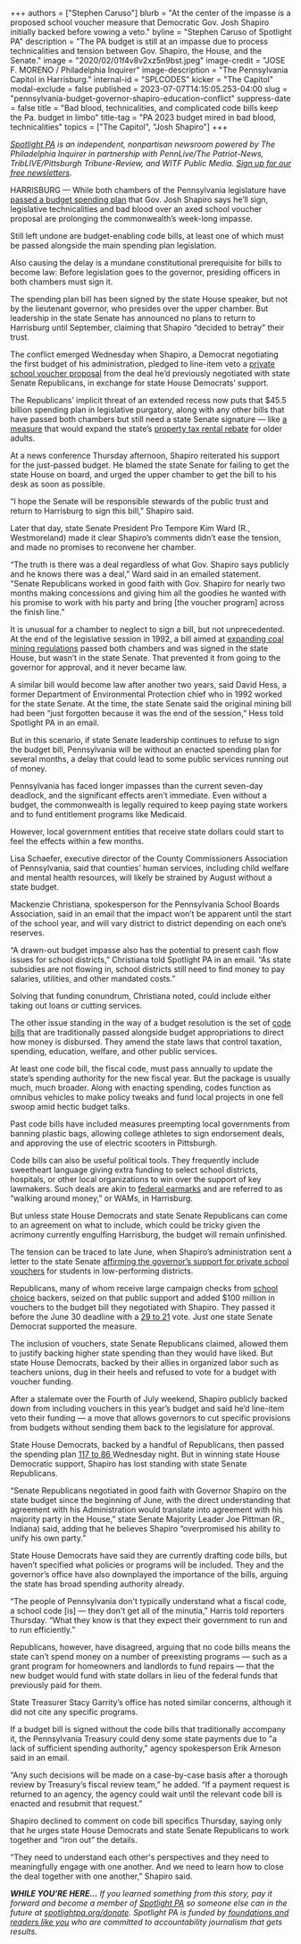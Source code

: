 +++
authors = ["Stephen Caruso"]
blurb = "At the center of the impasse is a proposed school voucher measure that Democratic Gov. Josh Shapiro initially backed before vowing a veto."
byline = "Stephen Caruso of Spotlight PA"
description = "The PA budget is still at an impasse due to process technicalities and tension between Gov. Shapiro, the House, and the Senate."
image = "2020/02/01f4v8v2xz5n9bst.jpeg"
image-credit = "JOSE F. MORENO / Philadelphia Inquirer"
image-description = "The Pennsylvania Capitol in Harrisburg."
internal-id = "SPLCODES"
kicker = "The Capitol"
modal-exclude = false
published = 2023-07-07T14:15:05.253-04:00
slug = "pennsylvania-budget-governor-shapiro-education-conflict"
suppress-date = false
title = "Bad blood, technicalities, and complicated code bills keep the Pa. budget in limbo"
title-tag = "PA 2023 budget mired in bad blood, technicalities"
topics = ["The Capitol", "Josh Shapiro"]
+++

<a href="https://www.spotlightpa.org/"><em>Spotlight PA</em></a><em> is an independent, nonpartisan newsroom powered by The Philadelphia Inquirer in partnership with PennLive/The Patriot-News, TribLIVE/Pittsburgh Tribune-Review, and WITF Public Media. </em><a href="https://www.spotlightpa.org/newsletters"><em>Sign up for our free newsletters</em></a><em>.</em>

HARRISBURG — While both chambers of the Pennsylvania legislature have <a href="https://www.legis.state.pa.us/cfdocs/billinfo/billinfo.cfm?syear=2023&amp;sind=0&amp;body=H&amp;type=B&amp;bn=611">passed a budget spending plan</a> that Gov. Josh Shapiro says he’ll sign, legislative technicalities and bad blood over an axed school voucher proposal are prolonging the commonwealth’s week-long impasse.

Still left undone are budget-enabling code bills, at least one of which must be passed alongside the main spending plan legislation.

Also causing the delay is a mundane constitutional prerequisite for bills to become law: Before legislation goes to the governor, presiding officers in both chambers must sign it.

<script src="https://www.spotlightpa.org/embed.js" async></script><div data-spl-embed-version="1" data-spl-src="https://www.spotlightpa.org/embeds/newsletter/"></div>

The spending plan bill has been signed by the state House speaker, but not by the lieutenant governor, who presides over the upper chamber. But leadership in the state Senate has announced no plans to return to Harrisburg until September, claiming that Shapiro “decided to betray” their trust.

The conflict emerged Wednesday when Shapiro, a Democrat negotiating the first budget of his administration, pledged to line-item veto a <a href="https://www.spotlightpa.org/news/2023/06/pa-school-choice-voucher-budget-explain-history-tax-credit/">private school voucher proposal</a> from the deal he’d previously negotiated with state Senate Republicans, in exchange for state House Democrats’ support.

The Republicans’ implicit threat of an extended recess now puts that $45.5 billion spending plan in legislative purgatory, along with any other bills that have passed both chambers but still need a state Senate signature — like <a href="https://www.legis.state.pa.us/cfdocs/billInfo/bill_history.cfm?syear=2023&amp;sind=0&amp;body=H&amp;type=B&amp;bn=1100">a measure</a> that would expand the state’s <a href="https://www.spotlightpa.org/news/2023/05/pa-rent-property-tax-rebate-budget-josh-shapiro/">property tax rental rebate</a> for older adults.

At a news conference Thursday afternoon, Shapiro reiterated his support for the just-passed budget. He blamed the state Senate for failing to get the state House on board, and urged the upper chamber to get the bill to his desk as soon as possible.

“I hope the Senate will be responsible stewards of the public trust and return to Harrisburg to sign this bill,” Shapiro said.

Later that day, state Senate President Pro Tempore Kim Ward (R., Westmoreland) made it clear Shapiro’s comments didn’t ease the tension, and made no promises to reconvene her chamber.

“The truth is there was a deal regardless of what Gov. Shapiro says publicly and he knows there was a deal,” Ward said in an emailed statement. “Senate Republicans worked in good faith with Gov. Shapiro for nearly two months making concessions and giving him all the goodies he wanted with his promise to work with his party and bring \[the voucher program\] across the finish line.”

It is unusual for a chamber to neglect to sign a bill, but not unprecedented. At the end of the legislative session in 1992, a bill aimed at <a href="https://www.legis.state.pa.us/cfdocs/billinfo/BillInfo.cfm?syear=1991&amp;sind=0&amp;body=H&amp;type=B&amp;bn=1828">expanding coal mining regulations</a> passed both chambers and was signed in the state House, but wasn’t in the state Senate. That prevented it from going to the governor for approval, and it never became law.

A similar bill would become law after another two years, said David Hess, a former Department of Environmental Protection chief who in 1992 worked for the state Senate. At the time, the state Senate said the original mining bill had been “just forgotten because it was the end of the session,” Hess told Spotlight PA in an email.

But in this scenario, if state Senate leadership continues to refuse to sign the budget bill, Pennsylvania will be without an enacted spending plan for several months, a delay that could lead to some public services running out of money.

Pennsylvania has faced longer impasses than the current seven-day deadlock, and the significant effects aren’t immediate. Even without a budget, the commonwealth is legally required to keep paying state workers and to fund entitlement programs like Medicaid.

However, local government entities that receive state dollars could start to feel the effects within a few months.

Lisa Schaefer, executive director of the County Commissioners Association of Pennsylvania, said that counties’ human services, including child welfare and mental health resources, will likely be strained by August without a state budget.

Mackenzie Christiana, spokesperson for the Pennsylvania School Boards Association, said in an email that the impact won’t be apparent until the start of the school year, and will vary district to district depending on each one’s reserves.

“A drawn-out budget impasse also has the potential to present cash flow issues for school districts,” Christiana told Spotlight PA in an email. “As state subsidies are not flowing in, school districts still need to find money to pay salaries, utilities, and other mandated costs.”

Solving that funding conundrum, Christiana noted, could include either taking out loans or cutting services.

The other issue standing in the way of a budget resolution is the set of <a href="https://www.penncapital-star.com/government-politics/cracking-the-code-these-budget-bills-are-where-the-deals-get-made/">code bills</a> that are traditionally passed alongside budget appropriations to direct how money is disbursed. They amend the state laws that control taxation, spending, education, welfare, and other public services.

At least one code bill, the fiscal code, must pass annually to update the state’s spending authority for the new fiscal year. But the package is usually much, much broader. Along with enacting spending, codes function as omnibus vehicles to make policy tweaks and fund local projects in one fell swoop amid hectic budget talks.

Past code bills have included measures preempting local governments from banning plastic bags, allowing college athletes to sign endorsement deals, and approving the use of electric scooters in Pittsburgh.

Code bills can also be useful political tools. They frequently include sweetheart language giving extra funding to select school districts, hospitals, or other local organizations to win over the support of key lawmakers. Such deals are akin to <a href="https://www.brookings.edu/articles/earmarks-are-back-how-democrats-and-republicans-differ/">federal earmarks</a> and are referred to as “walking around money,” or WAMs, in Harrisburg.

But unless state House Democrats and state Senate Republicans can come to an agreement on what to include, which could be tricky given the acrimony currently engulfing Harrisburg, the budget will remain unfinished.

The tension can be traced to late June, when Shapiro’s administration sent a letter to the state Senate <a href="https://www.spotlightpa.org/news/2023/06/pa-private-school-voucher-legislature-josh-shapiro-jeff-yass/">affirming the governor’s support for private school vouchers</a> for students in low-performing districts.

Republicans, many of whom receive large campaign checks from <a href="https://www.spotlightpa.org/news/2023/06/pa-school-choice-voucher-budget-explain-history-tax-credit/">school choice</a> backers, seized on that public support and added $100 million in vouchers to the budget bill they negotiated with Shapiro. They passed it before the June 30 deadline with a <a href="https://www.legis.state.pa.us/CFDOCS/Legis/RC/Public/rc_view_action2.cfm?sess_yr=2023&amp;sess_ind=0&amp;rc_body=S&amp;rc_nbr=213">29 to 21</a> vote. Just one state Senate Democrat supported the measure.

The inclusion of vouchers, state Senate Republicans claimed, allowed them to justify backing higher state spending than they would have liked. But state House Democrats, backed by their allies in organized labor such as teachers unions, dug in their heels and refused to vote for a budget with voucher funding.

After a stalemate over the Fourth of July weekend, Shapiro publicly backed down from including vouchers in this year’s budget and said he’d line-item veto their funding — a move that allows governors to cut specific provisions from budgets without sending them back to the legislature for approval.

State House Democrats, backed by a handful of Republicans, then passed the spending plan <a href="https://www.legis.state.pa.us/cfdocs/legis/RC/Public/rc_view_action2.cfm?sess_yr=2023&amp;sess_ind=0&amp;rc_body=H&amp;rc_nbr=445">117 to 86 </a>Wednesday night. But in winning state House Democratic support, Shapiro has lost standing with state Senate Republicans.

“Senate Republicans negotiated in good faith with Governor Shapiro on the state budget since the beginning of June, with the direct understanding that agreement with his Administration would translate into agreement with his majority party in the House,” state Senate Majority Leader Joe Pittman (R., Indiana) said, adding that he believes Shapiro “overpromised his ability to unify his own party.”

State House Democrats have said they are currently drafting code bills, but haven’t specified what policies or programs will be included. They and the governor’s office have also downplayed the importance of the bills, arguing the state has broad spending authority already.

“The people of Pennsylvania don&#39;t typically understand what a fiscal code, a school code \[is\] — they don&#39;t get all of the minutia,” Harris told reporters Thursday. “What they know is that they expect their government to run and to run efficiently.”

Republicans, however, have disagreed, arguing that no code bills means the state can’t spend money on a number of preexisting programs — such as a grant program for homeowners and landlords to fund repairs — that the new budget would fund with state dollars in lieu of the federal funds that previously paid for them.

<script src="https://www.spotlightpa.org/embed.js" async></script><div data-spl-embed-version="1" data-spl-src="https://www.spotlightpa.org/embeds/donate/"></div>

State Treasurer Stacy Garrity’s office has noted similar concerns, although it did not cite any specific programs.

If a budget bill is signed without the code bills that traditionally accompany it, the Pennsylvania Treasury could deny some state payments due to &#34;a lack of sufficient spending authority,&#34; agency spokesperson Erik Arneson said in an email.

“Any such decisions will be made on a case-by-case basis after a thorough review by Treasury’s fiscal review team,” he added. “If a payment request is returned to an agency, the agency could wait until the relevant code bill is enacted and resubmit that request.”

Shapiro declined to comment on code bill specifics Thursday, saying only that he urges state House Democrats and state Senate Republicans to work together and “iron out” the details.

“They need to understand each other&#39;s perspectives and they need to meaningfully engage with one another. And we need to learn how to close the deal together with one another,” Shapiro said.

<strong><em>WHILE YOU’RE HERE…</em></strong><em> If you learned something from this story, pay it forward and become a member of </em><a href="https://www.spotlightpa.org/"><em>Spotlight PA</em></a><em> so someone else can in the future at </em><a href="https://www.spotlightpa.org/donate/"><em>spotlightpa.org/donate</em></a><em>. Spotlight PA is funded by</em><a href="https://www.spotlightpa.org/support"><em> foundations and readers like you</em></a><em> who are committed to accountability journalism that gets results.</em>

